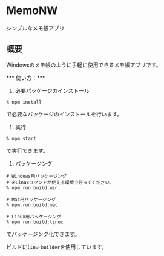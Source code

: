 # MemoNW

シンプルなメモ帳アプリ

## 概要

Windowsのメモ帳のように手軽に使用できるメモ帳アプリです。

*** 使い方：***

1. 必要パッケージのインストール
```
% npm install
```
で必要なパッケージのインストールを行います。

1. 実行
```
% npm start
```
で実行できます。

1. パッケージング
```
# Windows用パッケージング
# ※Linuxコマンドが使える環境で行ってください。
% npm run build:win

# Mac用パッケージング
% npm run build:mac

# Linux用パッケージング
% npm run build:linux
```
でパッケージング化できます。

ビルドには`nw-builder`を使用しています。

